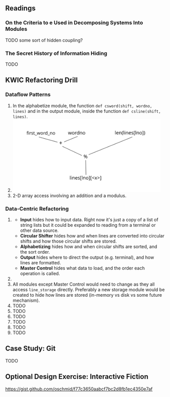 ## Readings

### On the Criteria to e Used in Decomposing Systems Into Modules

TODO some sort of hidden coupling?

### The Secret History of Information Hiding

TODO

## KWIC Refactoring Drill

### Dataflow Patterns

1. In the alphabetize module, the function `def csword(shift, wordno, lines)` and in the output module, inside the function `def csline(shift, lines)`.
1. ![Dataflow](https://github.com/oschmid/jkoppelwebcourse/raw/master/4-DataOverCode-Dataflow.png)
1. 2-D array access involving an addition and a modulus.

### Data-Centric Refactoring

1.
   - **Input** hides how to input data. Right now it's just a copy of a list of string lists but it could be expanded to reading from a terminal or other data source.
   - **Circular Shifter** hides how and when lines are converted into circular shifts and how those circular shifts are stored.
   - **Alphabetizing** hides how and when circular shifts are sorted, and the sort order.
   - **Output** hides where to direct the output (e.g. terminal), and how lines are formatted.
   - **Master Control** hides what data to load, and the order each operation is called.
1. 
  1. All modules except Master Control would need to change as they all access `line_storage` directly. Preferably a new storage module would be created to hide how lines are stored (in-memory vs disk vs some future mechanism).
  1. TODO
  1. TODO
1. TODO
1. TODO
1. TODO
1. TODO

## Case Study: Git

TODO

## Optional Design Exercise: Interactive Fiction

https://gist.github.com/oschmid/f77c3650aabcf7bc2d8fb1ec4350e7af
